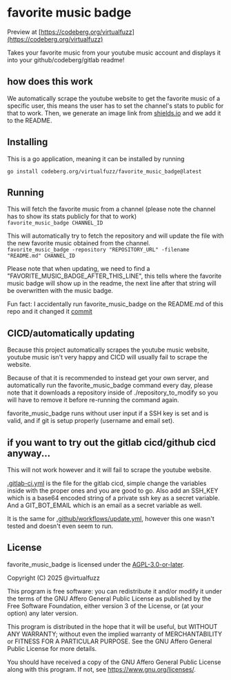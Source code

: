 <!-- SPDX-License-Identifier: AGPL-3.0-or-later -->

# favorite music badge

Preview at [https://codeberg.org/virtualfuzz](https://codeberg.org/virtualfuzz)

Takes your favorite music from your youtube music account and displays it into
your github/codeberg/gitlab readme!

## how does this work

We automatically scrape the youtube website to get the favorite music of a
specific user, this means the user has to set the channel's stats to public for
that to work. Then, we generate an image link from [shields.io](shields.io) and
we add it to the README.

## Installing

This is a go application, meaning it can be installed by running

`go install codeberg.org/virtualfuzz/favorite_music_badge@latest`

## Running

This will fetch the favorite music from a channel (please note the channel has
to show its stats publicly for that to work)\
`favorite_music_badge CHANNEL_ID`

This will automatically try to fetch the repository and will update the file
with the new favorite music obtained from the channel.\
`favorite_music_badge -repository "REPOSITORY_URL" -filename "README.md" CHANNEL_ID`

Please note that when updating, we need to find a
"FAVORITE_MUSIC_BADGE_AFTER_THIS_LINE", this tells where the favorite music
badge will show up in the readme, the next line after that string will be
overwritten with the music badge.

Fun fact: I accidentally run favorite_music_badge on the README.md of this repo
and it changed it
[commit](https://codeberg.org/virtualfuzz/favorite_music_badge/commit/f8daa8c266a96a763affc9c0ee7a94f2fc800a51)

## CICD/automatically updating

Because this project automatically scrapes the youtube music website, youtube
music isn't very happy and CICD will usually fail to scrape the website.

Because of that it is recommended to instead get your own server, and
automatically run the favorite_music_badge command every day, please note that
it downloads a repository inside of ./repository_to_modify so you will have to
remove it before re-running the command again.

favorite_music_badge runs without user input if a SSH key is set and is valid,
and if git is setup properly (username and email set).

## if you want to try out the gitlab cicd/github cicd anyway...

This will not work however and it will fail to scrape the youtube website.

[.gitlab-ci.yml](.gitlab-ci.yml) is the file for the gitlab cicd, simple change
the variables inside with the proper ones and you are good to go. Also add an
SSH_KEY which is a base64 encoded string of a private ssh key as a secret
variable. And a GIT_BOT_EMAIL which is an email as a secret variable as well.

It is the same for [.github/workflows/update.yml](.github/workflows/update.yml),
however this one wasn't tested and doesn't even seem to run.

## License

favorite_music_badge is licensed under the [AGPL-3.0-or-later](LICENSE.md).

Copyright (C) 2025 @virtualfuzz

This program is free software: you can redistribute it and/or modify it under
the terms of the GNU Affero General Public License as published by the Free
Software Foundation, either version 3 of the License, or (at your option) any
later version.

This program is distributed in the hope that it will be useful, but WITHOUT ANY
WARRANTY; without even the implied warranty of MERCHANTABILITY or FITNESS FOR A
PARTICULAR PURPOSE. See the GNU Affero General Public License for more details.

You should have received a copy of the GNU Affero General Public License along
with this program. If not, see <https://www.gnu.org/licenses/>.
